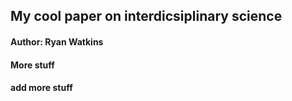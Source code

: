 ## My cool paper on interdicsiplinary science
#### Author: Ryan Watkins

#### More stuff
#### add more stuff
